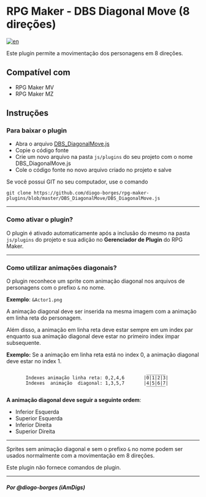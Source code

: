 # RPG Maker - DBS Diagonal Move (8 direções)

[![en](https://img.shields.io/badge/lang-en-red.svg)](https://github.com/diogo-borges/rpg-maker-plugins/blob/master/DBS_DiagonalMove/README.md)

Este plugin permite a movimentação dos personagens em 8 direções.

## Compatível com
 - RPG Maker MV
 - RPG Maker MZ

## Instruções

### Para baixar o plugin
 - Abra o arquivo [DBS_DiagonalMove.js](https://github.com/diogo-borges/rpg-maker-plugins/blob/master/DBS_DiagonalMove/DBS_DiagonalMove.js)
 - Copie o código fonte
 - Crie um novo arquivo na pasta `js/plugins` do seu projeto com o nome DBS_DiagonalMove.js
 - Cole o código fonte no novo arquivo criado no projeto e salve


Se você possui GIT no seu computador, use o comando
```
git clone https://github.com/diogo-borges/rpg-maker-plugins/blob/master/DBS_DiagonalMove/DBS_DiagonalMove.js
```

---

### Como ativar o plugin?
O plugin é ativado automaticamente após a inclusão do mesmo na pasta `js/plugins` do projeto e sua adição no **Gerenciador de Plugin** do RPG Maker.

---

### Como utilizar animações diagonais?
O plugin reconhece um sprite com animação diagonal nos arquivos de personagens com o prefixo `&` no nome.

**Exemplo**: `&Actor1.png`

 A animação diagonal deve ser inserida na mesma imagem com a animação em linha reta do personagem. 
 
 Além disso, a animação em linha reta deve estar sempre em um index par enquanto sua animação diagonal deve estar no primeiro index ímpar subsequente.

**Exemplo:**
Se a animação em linha reta está no index 0, a animação diagonal deve estar no index 1.

```
                                                   _______
       Indexes animação linha reta: 0,2,4,6       |0|1|2|3|
       Indexes  animação  diagonal: 1,3,5,7       |4|5|6|7|
                                                   ‾‾‾‾‾‾‾    
```  

**A animação diagonal deve seguir a seguinte ordem**:
- Inferior Esquerda
- Superior Esquerda
- Inferior Direita
- Superior Direita
  
---

Sprites sem animação diagonal e sem o prefixo `&` no nome podem ser usados normalmente com a movimentação em 8 direções.
  
Este plugin não fornece comandos de plugin.

---
##### Por @diogo-borges (iAmDigs)